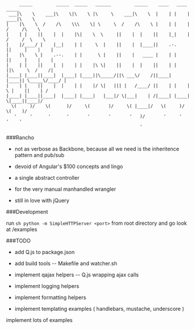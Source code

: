 ```vim                                                                                 
     _____         _____  _____   ______         _____    ____   ____         _____    
 ___|\    \    ___|\    \|\    \ |\     \    ___|\    \  |    | |    |   ____|\    \   
|    |\    \  /    /\    \\\    \| \     \  /    /\    \ |    | |    |  /     /\    \  
|    | |    ||    |  |    |\|    \  \     ||    |  |    ||    |_|    | /     /  \    \ 
|    |/____/ |    |__|    | |     \  |    ||    |  |____||    .-.    ||     |    |    |
|    |\    \ |    .--.    | |      \ |    ||    |   ____ |    | |    ||     |    |    |
|    | |    ||    |  |    | |    |\ \|    ||    |  |    ||    | |    ||\     \  /    /|
|____| |____||____|  |____| |____||\_____/||\ ___\/    /||____| |____|| \_____\/____/ |
|    | |    ||    |  |    | |    |/ \|   ||| |   /____/ ||    | |    | \ |    ||    | /
|____| |____||____|  |____| |____|   |___|/ \|___|    | /|____| |____|  \|____||____|/ 
  \(     )/    \(      )/     \(       )/     \( |____|/   \(     )/       \(    )/    
   '     '      '      '       '       '       '   )/       '     '         '    '     
                                                   '                                   
```                                                   

###Rancho

* not as verbose as Backbone, because all we need is the inheritence pattern and pub/sub

* devoid of Angular's $100 concepts and lingo

* a single abstract controller

* for the very manual manhandled wrangler

* still in love with jQuery


###Development

run ```sh python -m SimpleHTTPServer <port>``` from root directory and go look at /examples


###TODO

* add Q.js to package.json

* add build tools -- Makefile and watcher.sh

* implement qajax helpers -- Q.js wrapping ajax calls

* implement logging helpers

* implement formatting helpers

* implement templating examples ( handlebars, mustache, underscore )

implement lots of examples

    



    

    
    
